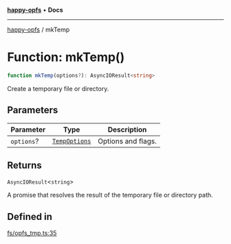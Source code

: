 [**happy-opfs**](../README.md) • **Docs**

***

[happy-opfs](../README.md) / mkTemp

# Function: mkTemp()

```ts
function mkTemp(options?): AsyncIOResult<string>
```

Create a temporary file or directory.

## Parameters

| Parameter | Type | Description |
| ------ | ------ | ------ |
| `options`? | [`TempOptions`](../interfaces/TempOptions.md) | Options and flags. |

## Returns

`AsyncIOResult`\<`string`\>

A promise that resolves the result of the temporary file or directory path.

## Defined in

[fs/opfs\_tmp.ts:35](https://github.com/JiangJie/happy-opfs/blob/6e8cfb02baa55aecdbfe9b09b83e8895a321cf4e/src/fs/opfs_tmp.ts#L35)
